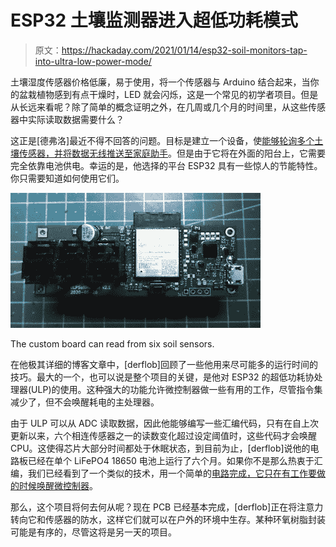 # ESP32 土壤监测器进入超低功耗模式

> 原文：<https://hackaday.com/2021/01/14/esp32-soil-monitors-tap-into-ultra-low-power-mode/>

土壤湿度传感器价格低廉，易于使用，将一个传感器与 Arduino 结合起来，当你的盆栽植物感到有点干燥时，LED 就会闪烁，这是一个常见的初学者项目。但是从长远来看呢？除了简单的概念证明之外，在几周或几个月的时间里，从这些传感器中实际读取数据需要什么？

这正是[德弗洛]最近不得不回答的问题。目标是建立一个设备，使[能够轮询多个土壤传感器，并将数据无线推送至家庭助手](https://blog.m3k.cc/2021/01/ultra-low-power-soil-monitor/)。但是由于它将在外面的阳台上，它需要完全依靠电池供电。幸运的是，他选择的平台 ESP32 具有一些惊人的节能特性。你只需要知道如何使用它们。

[![](img/98586498fcd7b11d39e8e834b7859c0e.png)](https://hackaday.com/wp-content/uploads/2021/01/esp32soil_detail.jpg)

The custom board can read from six soil sensors.

在他极其详细的博客文章中，[derflob]回顾了一些他用来尽可能多的运行时间的技巧。最大的一个，也可以说是整个项目的关键，是他对 ESP32 的超低功耗协处理器(ULP)的使用。这种强大的功能允许微控制器做一些有用的工作，尽管指令集减少了，但不会唤醒耗电的主处理器。

由于 ULP 可以从 ADC 读取数据，因此他能够编写一些汇编代码，只有在自上次更新以来，六个相连传感器之一的读数变化超过设定阈值时，这些代码才会唤醒 CPU。这使得芯片大部分时间都处于休眠状态，到目前为止，[derflob]说他的电路板已经在单个 LiFePO4 18650 电池上运行了六个月。如果你不是那么热衷于汇编，我们已经看到了一个类似的技术，用一个简单的[电路完成，它只在有工作要做的时候唤醒微控制器](https://hackaday.com/2020/05/18/esp32-trail-camera-goes-the-distance-on-aa-batteries/)。

那么，这个项目将何去何从呢？现在 PCB 已经基本完成，[derflob]正在将注意力转向它和传感器的防水，这样它们就可以在户外的环境中生存。某种环氧树脂封装可能是有序的，尽管这将是另一天的项目。